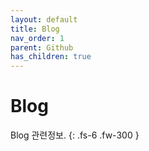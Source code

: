 ```yaml
---
layout: default
title: Blog
nav_order: 1
parent: Github
has_children: true
---
```


# Blog

Blog 관련정보.
{: .fs-6 .fw-300 }
